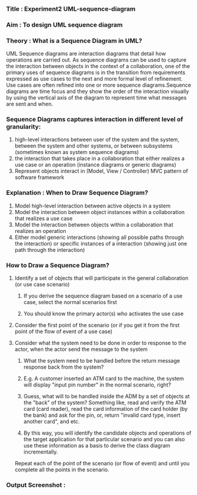 ### Title : Experiment2 UML-sequence-diagram

### Aim : To design UML sequence diagram

### Theory : What is a Sequence Diagram in UML?
UML Sequence diagrams are interaction diagrams that detail how operations are carried out. As sequence diagrams can be used to capture the interaction between objects in the context of a collaboration, one of the primary uses of sequence diagrams is in the transition from requirements expressed as use cases to the next and more formal level of refinement. Use cases are often refined into one or more sequence diagrams.Sequence diagrams are time focus and they show the order of the interaction visually by using the vertical axis of the diagram to represent time what messages are sent and when.

### Sequence Diagrams captures interaction in different level of granularity:

1. high-level interactions between user of the system and the system, between the system and other systems, or between subsystems (sometimes known as system sequence diagrams)
2. the interaction that takes place in a collaboration that either realizes a use case or an operation (instance diagrams or generic diagrams)
3. Represent objects interact in (Model, View / Controller) MVC pattern of software framework


### Explanation : When to Draw Sequence Diagram?
1. Model high-level interaction between active objects in a system
2. Model the interaction between object instances within a collaboration that realizes a use case
3. Model the interaction between objects within a collaboration that realizes an operation
4. Either model generic interactions (showing all possible paths through the interaction) or specific instances of a interaction (showing just one path through the interaction)

### How to Draw a Sequence Diagram?
1. Identify a set of objects that will participate in the general collaboration (or use case scenario)
   
   1. If you derive the sequence diagram based on a scenario of a use case, select the normal scenarios first
      
   2. You should know the primary actor(s) who activates the use case
   
2. Consider the first point of the scenario (or if you get it from the first point of the flow of event of a use case)
   
3.  Consider what the system need to be done in order to response to the actor, when the actor send the message to the system
   
    1. What the system need to be handled before the return message response back from the system?
      
    2. E.g. A customer inserted an ATM card to the machine, the system will display "input pin number" in the normal scenario, right?
      
    3. Guess, what will to be handled inside the ADM by a set of objects at the "back" of the system? Something like, read and verify the ATM card (card reader), read the 
      card information of the card holder (by the bank) and ask for the pin, or, return "invalid card type, insert another card", and etc.
    
    4. By this way, you will identify the candidate objects and operations of the target application for that particular scenario and you can also use these information as 
      a basis to derive the class diagram incrementally.
      
    Repeat each of the point of the scenario (or flow of event) and until you complete all the points in the scenario.


 ### Output Screenshot :
 
  
